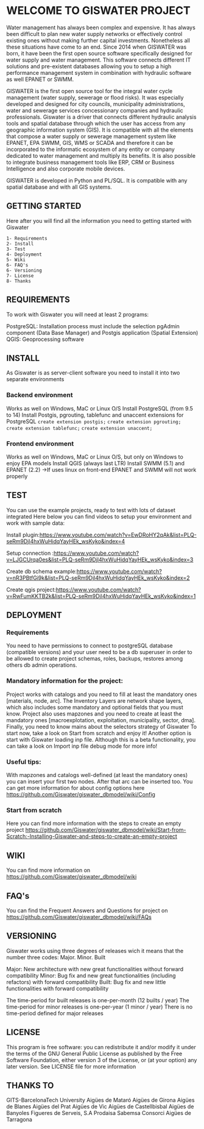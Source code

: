 # WELCOME TO GISWATER PROJECT

Water management has always been complex and expensive. It has always been difficult to plan new water supply networks or effectively
control existing ones without making further capital investments. Nonetheless all these situations have come to an end.
Since 2014 when GISWATER was born, it have been the first open source software specifically designed for water supply and water management. 
This software connects different IT solutions and pre-existent databases allowing you to setup a high performance management system in combination 
with hydraulic software as well EPANET or SWMM.

GISWATER is the first open source tool for the integral water cycle management (water supply, sewerage or flood risks). 
It was especially developed and designed for city councils, municipality administrations, water and sewerage services concessionary companies
and hydraulic professionals. Giswater is a driver that connects different hydraulic analysis tools and spatial database through which the user 
has access from any geographic information system (GIS). It is compatible with all the elements that compose a water supply or sewerage management 
system like EPANET, EPA SWMM, GIS, WMS or SCADA and therefore it can be incorporated to the informatic ecosystem of any entity or company dedicated 
to water management and multiply its benefits.
It is also possible to integrate business management tools like ERP, CRM or Business Intelligence and also corporate mobile devices.

GISWATER is developed in Python and PL/SQL. It is compatible with any spatial database and with all GIS systems.


## GETTING STARTED
Here after you will find all the information you need to getting started with Giswater

	1- Requirements
	2- Install
	3- Test
	4- Deployment
	5- Wiki
	6- FAQ's
	6- Versioning
	7- License
	8- Thanks
	

## REQUIREMENTS
To work with Giswater you will need at least 2 programs:

PostgreSQL: Installation process must include the selection pgAdmin component (Data Base Manager) and Postgis application (Spatial Extension)
QGIS: Geoprocessing software


## INSTALL
As Giswater is as server-client software you need to install it into two separate environments

### Backend environment
Works as well on Windows, MaC or Linux O/S
Install PostgreSQL (from 9.5 to 14)
Install Postgis, pgrouting, tablefunc and unaccent extensions for PostgreSQL
	`create extension postgis;`
	`create extension pgrouting;`
	`create extension tablefunc;`
	`create extension unaccent;`

### Frontend environment
Works as well on Windows, MaC or Linux O/S, but only on Windows to enjoy EPA models
Install QGIS  (always last LTR)
Install SWMM (5.1) and EPANET (2.2) ->If uses linux on front-end EPANET and SWMM will not work properly


## TEST
You can use the example projects, ready to test with lots of dataset integrated
Here below you can find videos to setup your environment and work with sample data:

Install plugin:https://www.youtube.com/watch?v=EwDRoHY2qAk&list=PLQ-seRm9Djl4hxWuHidqYayHEk_wsKyko&index=4<br>

Setup connection :https://www.youtube.com/watch?v=LJGCUrqa0es&list=PLQ-seRm9Djl4hxWuHidqYayHEk_wsKyko&index=3<br>

Create db schema example:https://www.youtube.com/watch?v=nR3PBtfGi9k&list=PLQ-seRm9Djl4hxWuHidqYayHEk_wsKyko&index=2<br>

Create qgis project:https://www.youtube.com/watch?v=RwFumKKTB2k&list=PLQ-seRm9Djl4hxWuHidqYayHEk_wsKyko&index=1<br>


## DEPLOYMENT

### Requirements
You need to have permissions to connect to postgreSQL database (compatible versions) and your user need to be a db superuser in order to be allowed 
to create project schemas, roles, backups, restores among others db admin operations.

### Mandatory information for the project:
Project works with catalogs and you need to fill at least the mandatory ones [materials, node, arc].
The Inventory Layers are network shape layers, which also includes some mandatory and optional fields that you must know.
Project also uses mapzones and you need to create at least the mandatory ones [macroexplotation, exploitation, municipality, sector, dma].
Finally, you need to know mains about the selectors strategy of Giswater
To start now, take a look on Start from scratch and enjoy it!
Another option is start with Giswater loading inp file. Although this is a beta functionality, you can take a look on Import inp file debug 
mode for more info!

### Useful tips:
With mapzones and catalogs well-defined (at least the mandatory ones) you can insert your first two nodes. After that arc can be inserted too. 
You can get more information for  about config options here
	https://github.com/Giswater/giswater_dbmodel/wiki/Config

### Start from scratch
Here you can find more information with the steps to create an empty project
	https://github.com/Giswater/giswater_dbmodel/wiki/Start-from-Scratch:-Installing-Giswater-and-steps-to-create-an-empty-project

## WIKI
You can find more information on https://github.com/Giswater/giswater_dbmodel/wiki

## FAQ's
You can find the Frequent Answers and Questions for project on https://github.com/Giswater/giswater_dbmodel/wiki/FAQs


## VERSIONING
Giswater works using three degrees of releases wich it means that the number three codes:
	Major. Minor. Built

Major: New architecture with new great functionalities without forward compatibility
Minor: Bug fix and new great functionalities (including refactors) with forward compatibility
Built: Bug fix and new little functionalities with forward compatibility

The time-period for built releases is one-per-month (12 builts / year)
The time-period for minor releases is one-per-year (1 minor / year)
There is no time-period defined for major releases


## LICENSE
This program is free software: you can redistribute it and/or modify it under the terms of the GNU General Public License as published 
by the Free Software Foundation, either version 3 of the License, or (at your option) any later version. See LICENSE file for more information


## THANKS TO
GITS-BarcelonaTech University
Aigües de Mataró
Aigües de Girona
Aigües de Blanes
Aigües del Prat
Aigües de Vic
Aigües de Castellbisbal
Aigües de Banyoles
Figueres de Serveis, S.A
Prodaisa
Sabemsa
Consorci Aigües de Tarragona